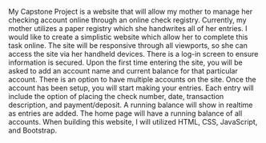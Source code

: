 My Capstone Project is a website that will allow my mother to manage her checking account online through an online check registry. Currently, my mother utilizes a paper registry which she handwrites all of her entries. I would like to create a simplistic website which allow her to complete this task online. 
The site will be responsive through all viewports, so she can access the site via her handheld devices. There is a log-in screen to ensure information is secured. Upon the first time entering the site, you will be asked to add an account name and current balance for that particular account. There is an option to have multiple accounts on the site. Once the account has been setup, you will start making your entries. Each entry will include the option of placing the check number, date, transaction description, and payment/deposit. A running balance will show in realtime as entries are added. The home page will have a running balance of all accounts. 
When building this website, I will utilized HTML, CSS, JavaScript, and Bootstrap.


